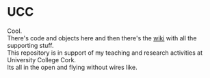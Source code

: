 UCC
===

Cool.  
There's code and objects here and then there's the [wiki](http://github.com/shawnday/ucc/wiki) with all the supporting stuff.  
This repository is in support of my teaching and research activities at University College Cork.  
Its all in the open and flying without wires like. 
